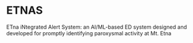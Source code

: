 # ETNAS
ETna iNtegrated Alert System: an AI/ML-based ED system designed and developed for promptly identifying paroxysmal activity at Mt. Etna

